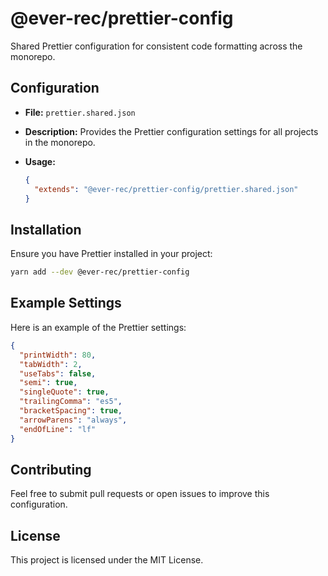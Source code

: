 # @ever-rec/prettier-config

Shared Prettier configuration for consistent code formatting across the monorepo.

## Configuration

- **File:** `prettier.shared.json`
- **Description:** Provides the Prettier configuration settings for all projects in the monorepo.
- **Usage:**

  ```json
  {
    "extends": "@ever-rec/prettier-config/prettier.shared.json"
  }
  ```

## Installation

Ensure you have Prettier installed in your project:

```bash
yarn add --dev @ever-rec/prettier-config
```

## Example Settings

Here is an example of the Prettier settings:

```json
{
  "printWidth": 80,
  "tabWidth": 2,
  "useTabs": false,
  "semi": true,
  "singleQuote": true,
  "trailingComma": "es5",
  "bracketSpacing": true,
  "arrowParens": "always",
  "endOfLine": "lf"
}
```

## Contributing

Feel free to submit pull requests or open issues to improve this configuration.

## License

This project is licensed under the MIT License.
